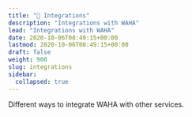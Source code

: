 ```yaml
---
title: "🔌 Integrations"
description: "Integrations with WAHA"
lead: "Integrations with WAHA"
date: 2020-10-06T08:49:15+00:00
lastmod: 2020-10-06T08:49:15+00:00
draft: false
weight: 900
slug: integrations
sidebar:
  collapsed: true
---
```


Different ways to integrate WAHA with other services.

